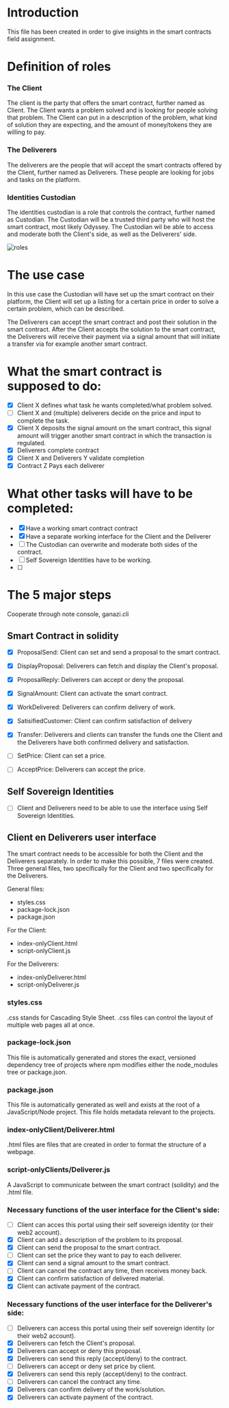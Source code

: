 # Introduction
This file has been created in order to give insights in the smart contracts field assignment. 

# Definition of roles
### **The Client**
The client is the party that offers the smart contract, further named as Client. The Client wants a problem solved and is looking for people solving that problem. The Client can put in a description of the problem, what kind of solution they are expecting, and the amount of money/tokens they are willing to pay.

### **The Deliverers**
The deliverers are the people that will accept the smart contracts offered by the Client, further named as Deliverers. These people are looking for jobs and tasks on the platform.

### **Identities Custodian**
The identities custodian is a role that controls the contract, further named as Custodian. The Custodian will be a trusted third party who will host the smart contract, most likely Odyssey. The Custodian wil be able to access and moderate both the Client's side, as well as the Deliverers' side.

![roles](https://user-images.githubusercontent.com/58250102/97601650-12614f00-1a13-11eb-9060-1010acbd2382.png)


# The use case
In this use case the Custodian will have set up the smart contract on their platform, the Client will set up a listing for a certain price in order to solve a certain problem, which can be described.

The Deliverers can accept the smart contract and post their solution in the smart contract. After the Client accepts the solution to the smart contract, the Deliverers will receive their payment via a signal amount that will initiate a transfer via for example another smart contract.

# What the smart contract is supposed to do:
- [x] Client X defines what task he wants completed/what problem solved.
- [ ] Client X and (multiple) deliverers decide on the price and input to complete the task.
- [x] Client X deposits the signal amount on the smart contract, this signal amount will trigger another smart contract in which the transaction is regulated.
- [x] Deliverers complete contract
- [x] Client X and Deliverers Y validate completion
- [x] Contract Z Pays each deliverer

# What other tasks will have to be completed:
- [x] Have a working smart contract contract
- [x] Have a separate working interface for the Client and the Deliverer
- [ ] The Custodian can overwrite and moderate both sides of the contract.
- [ ] Self Sovereign Identities have to be working.
- [ ] 

# The 5 major steps
Cooperate through note console, ganazi.cli

## Smart Contract in solidity
- [x] ProposalSend: Client can set and send a proposal to the smart contract.
- [x] DisplayProposal: Deliverers can fetch and display the Client's proposal.
- [x] ProposalReply: Deliverers can accept or deny the proposal.
- [x] SignalAmount: Client can activate the smart contract.
- [x] WorkDelivered: Deliverers can confirm delivery of work.
- [x] SatisifiedCustomer: Client can confirm satisfaction of delivery
- [x] Transfer: Deliverers and clients can transfer the funds one the Client and the Deliverers have both confirmed delivery and satisfaction.
- [ ] SetPrice: Client can set a price.
- [ ] AcceptPrice: Deliverers can accept the price.


## Self Sovereign Identities
- [ ] Client and Deliverers need to be able to use the interface using Self Sovereign Identities.

## Client en Deliverers user interface
The smart contract needs to be accessible for both the Client and the Deliverers separately. In order to make this possible, 7 files were created. Three general files, two specifically for the Client and two specifically for the Deliverers.

General files:
* styles.css
* package-lock.json
* package.json

For the Client:
* index-onlyClient.html
* script-onlyClient.js

For the Deliverers:
* index-onlyDeliverer.html
* script-onlyDeliverer.js

### **styles.css**
.css stands for Cascading Style Sheet. .css files can control the layout of multiple web pages all at once.

### **package-lock.json**
This file is automatically generated and stores the exact, versioned dependency tree of projects where npm modifies either the node_modules tree or package.json.

### **package.json**
This file is automatically generated as well and exists at the root of a JavaScript/Node project. This file holds metadata relevant to the projects.

### **index-onlyClient/Deliverer.html**
.html files are files that are created in order to format the structure of a webpage.

### **script-onlyClients/Deliverer.js**
A JavaScript to communicate between the smart contract (solidity) and the .html file.

### **Necessary functions of the user interface for the Client's side:**
- [ ] Client can acces this portal using their self sovereign identity (or their web2 account).
- [x] Client can add a description of the problem to its proposal.
- [x] Client can send the proposal to the smart contract.
- [ ] Client can set the price they want to pay to each deliverer.
- [x] Client can send a signal amount to the smart contract.
- [ ] Client can cancel the contract any time, then receives money back.
- [x] Client can confirm satisfaction of delivered material.
- [x] Client can activate payment of the contract.

### **Necessary functions of the user interface for the Deliverer's side:**
- [ ] Deliverers can access this portal using their self sovereign identity (or their web2 account).
- [x] Deliverers can fetch the Client's proposal.
- [x] Deliverers can accept or deny this proposal.
- [x] Deliverers can send this reply (accept/deny) to the contract.
- [ ] Deliverers can accept or deny set price by client.
- [x] Deliverers can send this reply (accept/deny) to the contract.
- [ ] Deliverers can cancel the contract any time.
- [x] Deliverers can confirm delivery of the work/solution.
- [x] Deliverers can activate payment of the contract.

